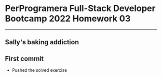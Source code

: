 # PerProgramera Full-Stack Developer Bootcamp 2022 Homework 03
---
## Sally's baking addiction

## First commit 
- Pushed the solved exercise

